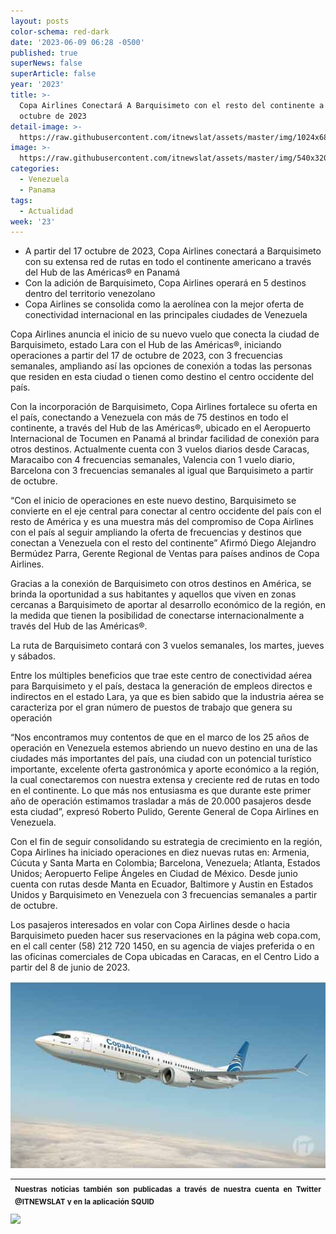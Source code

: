 ```yaml
---
layout: posts
color-schema: red-dark
date: '2023-06-09 06:28 -0500'
published: true
superNews: false
superArticle: false
year: '2023'
title: >-
  Copa Airlines Conectará A Barquisimeto con el resto del continente a partir de
  octubre de 2023 
detail-image: >-
  https://raw.githubusercontent.com/itnewslat/assets/master/img/1024x680/CopaAirlines-g.jpg
image: >-
  https://raw.githubusercontent.com/itnewslat/assets/master/img/540x320/CopaAirlines-p.jpg
categories:
  - Venezuela
  - Panama
tags:
  - Actualidad
week: '23'
---
```

- A partir del 17 octubre de 2023, Copa Airlines conectará a Barquisimeto con su extensa red de rutas en todo el continente americano a través del Hub de las Américas® en Panamá
- Con la adición de Barquisimeto, Copa Airlines operará en 5 destinos dentro del territorio venezolano
- Copa Airlines se consolida como la aerolínea con la mejor oferta de conectividad internacional en las principales ciudades de Venezuela
 
Copa Airlines anuncia el inicio de su nuevo vuelo que conecta la ciudad de Barquisimeto, estado Lara con el Hub de las Américas®, iniciando operaciones a partir del 17 de octubre de 2023, con 3 frecuencias semanales, ampliando así las opciones de conexión a todas las personas que residen en esta ciudad o tienen como destino el centro occidente del país.
 
Con la incorporación de Barquisimeto, Copa Airlines fortalece su oferta en el país, conectando a Venezuela con más de 75 destinos en todo el continente, a través del Hub de las Américas®, ubicado en el Aeropuerto Internacional de Tocumen en Panamá al brindar facilidad de conexión para otros destinos. Actualmente cuenta con 3 vuelos diarios desde Caracas, Maracaibo con 4 frecuencias semanales, Valencia con 1 vuelo diario, Barcelona con 3 frecuencias semanales al igual que Barquisimeto a partir de octubre.
 
“Con el inicio de operaciones en este nuevo destino, Barquisimeto se convierte en el eje central para conectar al centro occidente del país con el resto de América y es una muestra más del compromiso de Copa Airlines con el país al seguir ampliando la oferta de frecuencias y destinos que conectan a Venezuela con el resto del continente” Afirmó Diego Alejandro Bermúdez Parra, Gerente Regional de Ventas para países andinos de Copa Airlines.
 
Gracias a la conexión de Barquisimeto con otros destinos en América, se brinda la oportunidad a sus habitantes y aquellos que viven en zonas cercanas a Barquisimeto de aportar al desarrollo económico de la región, en la medida que tienen la posibilidad de conectarse internacionalmente a través del Hub de las Américas®.
 
La ruta de Barquisimeto contará con 3 vuelos semanales, los martes, jueves y sábados.
 
Entre los múltiples beneficios que trae este centro de conectividad aérea para Barquisimeto y el país, destaca la generación de empleos directos e indirectos en el estado Lara, ya que es bien sabido que la industria aérea se caracteriza por el gran número de puestos de trabajo que genera su operación
 
“Nos encontramos muy contentos de que en el marco de los 25 años de operación en Venezuela estemos abriendo un nuevo destino en una de las ciudades más importantes del país, una ciudad con un potencial turístico importante, excelente oferta gastronómica y aporte económico a la región, la cual conectaremos con nuestra extensa y creciente red de rutas en todo en el continente. Lo que más nos entusiasma es que durante este primer año de operación estimamos trasladar a más de 20.000 pasajeros desde esta ciudad”, expresó Roberto Pulido, Gerente General de Copa Airlines en Venezuela.
 
Con el fin de seguir consolidando su estrategia de crecimiento en la región, Copa Airlines ha iniciado operaciones en diez nuevas rutas en: Armenia, Cúcuta y Santa Marta en Colombia; Barcelona, Venezuela; Atlanta, Estados Unidos; Aeropuerto Felipe Ángeles en Ciudad de México. Desde junio cuenta con rutas desde Manta en Ecuador, Baltimore y Austin en Estados Unidos y Barquisimeto en Venezuela con 3 frecuencias semanales a partir de octubre.
 
Los pasajeros interesados en volar con Copa Airlines desde o hacia Barquisimeto pueden hacer sus reservaciones en la página web copa.com, en el call center (58) 212 720 1450, en su agencia de viajes preferida o en las oficinas comerciales de Copa ubicadas en Caracas, en el Centro Lido a partir del 8 de junio de 2023.

![](https://raw.githubusercontent.com/itnewslat/assets/master/img/540x320/CopaAirlines-p.jpg)

<table style="height: 42px;" width="569">
<tbody>
<tr>
<td style="text-align: justify;"><sub><strong>Nuestras noticias también son publicadas a través de nuestra cuenta en Twitter <a href="https://twitter.com/itnewslat?lang=es">@ITNEWSLAT</a> y en la aplicación <a href="https://squidapp.co/en/">SQUID</a></strong></sub></td>
</tr>
</tbody>
</table>
<img src="https://tracker.metricool.com/c3po.jpg?hash=56f88a41e39ab42c063cc51676587a04"/>